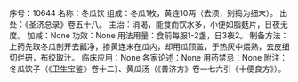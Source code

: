 序号：10644
名称：冬瓜饮
组成：冬瓜1枚，黄连10两（去须，别捣为细末）。
出处：《圣济总录》卷五十八。
主治：消渴，能食而饮水多，小便如脂麸片，日夜无度。
加减：None
功效：None
用法用量：食前每服1-2盏，日3夜2。
制备方法：上药先取冬瓜剖开去瓤净，掺黄连末在瓜内，却用瓜顶盖，于热灰中煨熟，去皮细切烂研，布绞取汁。
临床应用：None
各家论述：None
用药禁忌：None
附注：冬瓜饮子（《卫生宝鉴》卷十二）、黄瓜汤（《普济方》卷一七六引《十便良方》）。
